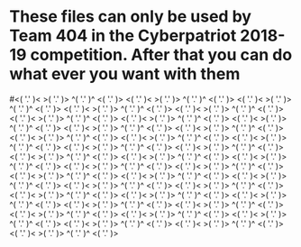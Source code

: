 # These files can only be used by Team 404 in the Cyberpatriot 2018-19 competition. After that you can do what ever you want with them

#<(  '.'  )< >(  '.'  )> ^(  '.'  )^ <(  '.'  )> <(  '.'  )< >(  '.'  )> ^(  '.'  )^ <(  '.'  )> <(  '.'  )< >(  '.'  )> ^(  '.'  )^ <(  '.'  )> <(  '.'  )< >(  '.'  )> ^(  '.'  )^ <(  '.'  )> <(  '.'  )< >(  '.'  )> ^(  '.'  )^ <(  '.'  )> <(  '.'  )< >(  '.'  )> ^(  '.'  )^ <(  '.'  )> <(  '.'  )< >(  '.'  )> ^(  '.'  )^ <(  '.'  )> <(  '.'  )< >(  '.'  )> ^(  '.'  )^ <(  '.'  )> <(  '.'  )< >(  '.'  )> ^(  '.'  )^ <(  '.'  )> <(  '.'  )< >(  '.'  )> ^(  '.'  )^ <(  '.'  )> <(  '.'  )< >(  '.'  )> ^(  '.'  )^ <(  '.'  )> <(  '.'  )< >(  '.'  )> ^(  '.'  )^ <(  '.'  )> <(  '.'  )< >(  '.'  )> ^(  '.'  )^ <(  '.'  )> <(  '.'  )< >(  '.'  )> ^(  '.'  )^ <(  '.'  )> <(  '.'  )< >(  '.'  )> ^(  '.'  )^ <(  '.'  )> <(  '.'  )< >(  '.'  )> ^(  '.'  )^ <(  '.'  )> <(  '.'  )< >(  '.'  )> ^(  '.'  )^ <(  '.'  )> <(  '.'  )< >(  '.'  )> ^(  '.'  )^ <(  '.'  )> <(  '.'  )< >(  '.'  )> ^(  '.'  )^ <(  '.'  )> <(  '.'  )< >(  '.'  )> ^(  '.'  )^ <(  '.'  )> <(  '.'  )< >(  '.'  )> ^(  '.'  )^ <(  '.'  )> <(  '.'  )< >(  '.'  )> ^(  '.'  )^ <(  '.'  )> <(  '.'  )< >(  '.'  )> ^(  '.'  )^ <(  '.'  )> <(  '.'  )< >(  '.'  )> ^(  '.'  )^ <(  '.'  )> <(  '.'  )< >(  '.'  )> ^(  '.'  )^ <(  '.'  )> <(  '.'  )< >(  '.'  )> ^(  '.'  )^ <(  '.'  )> <(  '.'  )< >(  '.'  )> ^(  '.'  )^ <(  '.'  )> <(  '.'  )< >(  '.'  )> ^(  '.'  )^ <(  '.'  )> <(  '.'  )< >(  '.'  )> ^(  '.'  )^ <(  '.'  )> <(  '.'  )< >(  '.'  )> ^(  '.'  )^ <(  '.'  )> <(  '.'  )< >(  '.'  )> ^(  '.'  )^ <(  '.'  )> <(  '.'  )< >(  '.'  )> ^(  '.'  )^ <(  '.'  )> <(  '.'  )< >(  '.'  )> ^(  '.'  )^ <(  '.'  )> <(  '.'  )< >(  '.'  )> ^(  '.'  )^ <(  '.'  )> <(  '.'  )< >(  '.'  )> ^(  '.'  )^ <(  '.'  )> <(  '.'  )< >(  '.'  )> ^(  '.'  )^ <(  '.'  )> 
